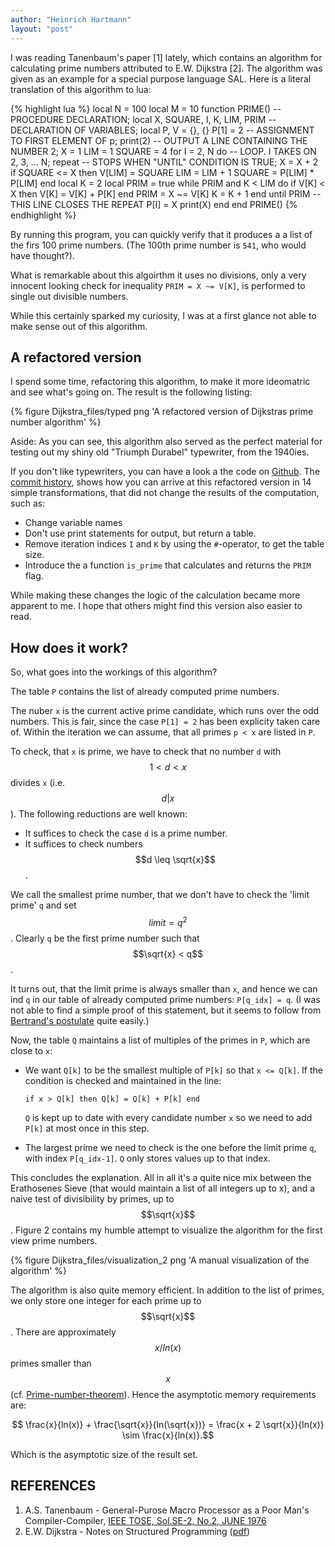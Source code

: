 ```yaml
---
author: "Heinrich Hartmann"
layout: "post"
---
```


<script src="http://cdn.mathjax.org/mathjax/latest/MathJax.js?config=TeX-AMS_HTML" type="text/javascript"></script>
<style> .center { margin-right: auto; margin-left:auto; display: block } </style>
<style src="/css/coderay.css"></style>

I was reading Tanenbaum's paper [1] lately, which contains an
algorithm for calculating prime numbers attributed to E.W. Dijkstra [2].
The algorithm was given as an example for a special purpose language
SAL.  Here is a literal translation of this algorithm to lua:

{% highlight lua %}
local N = 100
local M = 10
function PRIME()  -- PROCEDURE DECLARATION;
  local X, SQUARE, I, K, LIM, PRIM -- DECLARATION OF VARIABLES;
  local P, V = {}, {}
  P[1] = 2 -- ASSIGNMENT TO FIRST ELEMENT OF p;
  print(2) -- OUTPUT A LINE CONTAINING THE NUMBER 2;
  X = 1
  LIM = 1
  SQUARE = 4
  for I = 2, N do -- LOOP. I TAKES ON 2, 3, ... N;
    repeat -- STOPS WHEN "UNTIL" CONDITION IS TRUE;
      X = X + 2
      if SQUARE <= X then
        V[LIM] = SQUARE
        LIM = LIM + 1
        SQUARE = P[LIM] * P[LIM]
      end
      local K = 2
      local PRIM = true
      while PRIM and K < LIM do
        if V[K] < X then
          V[K] = V[K] + P[K]
        end
        PRIM = X ~= V[K]
        K = K + 1
      end
    until PRIM -- THIS LINE CLOSES THE REPEAT
    P[I] = X
    print(X)
  end
end
PRIME()
{% endhighlight %}

By running this program, you can quickly verify that it produces a a
list of the firs 100 prime numbers. (The 100th prime number is `541`,
who would have thought?).

What is remarkable about this algoirthm it uses no divisions, only a
very innocent looking check for inequality `PRIM = X ~= V[K]`, is
performed to single out divisible numbers.

While this certainly sparked my curiosity, I was at a first glance not
able to make sense out of this algorithm.

## A refactored version

I spend some time, refactoring this algorithm, to make it more
ideomatric and see what's going on. The result is the following
listing:

{% figure Dijkstra_files/typed png 'A  refactored version of Dijkstras prime number algorithm' %}

Aside: As you can see, this algorithm also served as the perfect
material for testing out my shiny old "Triumph Durabel" typewriter,
from the 1940ies.

If you don't like typewriters, you can have a look a the code on
[Github](https://github.com/HeinrichHartmann/DijkstraPrimes/blob/master/Primes.lua).
The
[commit history](https://github.com/HeinrichHartmann/DijkstraPrimes/commits/master),
shows how you can arrive at this refactored version in 14 simple
transformations, that did not change the results of the computation,
such as:

- Change variable names
- Don't use print statements for output, but return a table.
- Remove iteration indices `I` and `K` by using the `#`-operator, to get the table size.
- Introduce the a function `is_prime` that calculates and returns the `PRIM` flag.

While making these changes the logic of the calculation became more
apparent to me.  I hope that others might find this version also
easier to read.

## How does it work?

So, what goes into the workings of this algorithm?

The table `P` contains the list of already computed prime numbers.

The nuber `x` is the current active prime candidate, which runs over
the odd numbers.  This is fair, since the case `P[1] = 2` has been
explicity taken care of. Within the iteration we can assume, that all
primes `p < x` are listed in `P`.

To check, that `x` is prime, we have to check that no number `d` with
$$1 < d < x$$ divides `x` (i.e. $$d | x$$).  The following reductions
are well known:

- It suffices to check the case `d` is a prime number.
- It suffices to check numbers $$d \leq \sqrt{x}$$.

We call the smallest prime number, that we don't have to check the
'limit prime' `q` and set $$limit = q^2$$.  Clearly `q` be the first
prime number such that $$\sqrt{x} < q$$.

It turns out, that the limit prime is always smaller than `x`, and
hence we can ind `q` in our table of already computed prime numbers:
`P[q_idx] = q`. (I was not able to find a simple proof of this
statement, but it seems to follow from
[Bertrand's postulate](https://www.wikiwand.com/en/Bertrand's_postulate)
quite easily.)

Now, the table `Q` maintains a list of multiples of the primes in `P`,
which are close to `x`:

- We want `Q[k]` to be the smallest multiple of `P[k]` so that `x <=
  Q[k]`.  If the condition is checked and maintained in the line:

      if x > Q[k] then Q[k] = Q[k] + P[k] end

  `Q` is kept up to date with every candidate number `x` so we need to
  add `P[k]` at most once in this step.

- The largest prime we need to check is the one before the limit prime
  `q`, with index `P[q_idx-1]`. `Q` only stores values up to that
  index.

This concludes the explanation. All in all it's a quite nice mix
between the Erathosenes Sieve (that would maintain a list of all
integers up to x), and a naive test of divisibility by primes, up to
$$\sqrt{x}$$. Figure 2 contains my humble attempt to visualize the
algorithm for the first view prime numbers.

{% figure Dijkstra_files/visualization_2 png 'A manual visualization of the algorithm' %}

The algorithm is also quite memory efficient. In addition to the list
of primes, we only store one integer for each prime up to
$$\sqrt{x}$$.  There are approximately $$x/ln(x)$$ primes smaller than
$$x$$ (cf. [Prime-number-theorem](https://www.wikiwand.com/en/Prime_number_theorem)).
Hence the asymptotic memory requirements are:

$$ \frac{x}{ln(x)} + \frac{\sqrt{x}}{ln(\sqrt{x})} = \frac{x + 2 \sqrt{x}}{ln(x)} \sim \frac{x}{ln(x)}.$$

Which is the asymptotic size of the result set.

## REFERENCES

1. A.S. Tanenbaum - General-Purose Macro Processor as a Poor Man's Compiler-Compiler, [IEEE TOSE, Sol.SE-2, No.2, JUNE 1976](http://ieeexplore.ieee.org/xpl/login.jsp?tp=&arnumber=1702350&url=http%3A%2F%2Fieeexplore.ieee.org%2Fxpls%2Fabs_all.jsp%3Farnumber%3D1702350)
2. E.W. Dijkstra - Notes on Structured Programming ([pdf](https://www.cs.utexas.edu/users/EWD/ewd02xx/EWD249.PDF))
